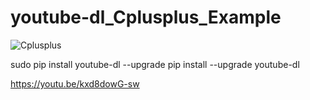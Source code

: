 # youtube-dl_Cplusplus_Example

![Cplusplus](https://upload.wikimedia.org/wikipedia/commons/thumb/1/18/ISO_C%2B%2B_Logo.svg/306px-ISO_C%2B%2B_Logo.svg.png)

sudo pip install youtube-dl --upgrade
pip install --upgrade youtube-dl

https://youtu.be/kxd8dowG-sw
